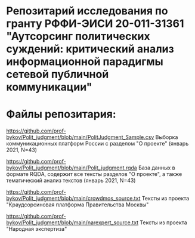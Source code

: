 # Репозитарий исследования по гранту РФФИ-ЭИСИ 20-011-31361 "Аутсорсинг политических суждений: критический анализ информационной парадигмы сетевой публичной коммуникации"

# Файлы репозитария:

https://github.com/prof-bykov/Polit_judgment/blob/main/PolitJudgment_Sample.csv Выборка коммуникационных платформ России с разделом "О проекте" (январь 2021, N=43)

https://github.com/prof-bykov/Polit_judgment/blob/main/Polit_judgment.rqda База данных в формате RQDA, содержит все тексты разделов "О проекте", а также тематический анализ текстов (январь 2021, N=43)

https://github.com/prof-bykov/Polit_judgment/blob/main/crowdmos_source.txt Тексты из проекта "Краудсорсиновая платформа Правительства Москвы" 

https://github.com/prof-bykov/Polit_judgment/blob/main/narexpert_source.txt Тексты из проекта "Народная экспертиза"
